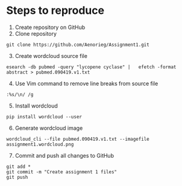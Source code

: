 # Steps to reproduce

1. Create repository on GitHub
2. Clone repository

````
git clone https://github.com/Aenorieg/Assignment1.git
````

3. Create wordcloud source file

````
esearch -db pubmed -query "lycopene cyclase" |   efetch -format abstract > pubmed.090419.v1.txt
````

4. Use Vim command to remove line breaks from source file

````
:%s/\n/ /g
````

5. Install wordcloud 

````
pip install wordcloud --user
````

6. Generate wordcloud image

````
wordcloud_cli --file pubmed.090419.v1.txt --imagefile assignment1.wordcloud.png
````

7. Commit and push all changes to GitHub

````
git add *
git commit -m "Create assignment 1 files"
git push
````

